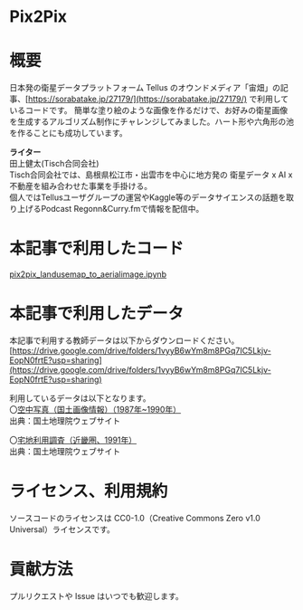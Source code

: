# Pix2Pix

# 概要
日本発の衛星データプラットフォーム Tellus のオウンドメディア「宙畑」の記事、[https://sorabatake.jp/27179/](https://sorabatake.jp/27179/) で利用しているコードです。
簡単な塗り絵のような画像を作るだけで、お好みの衛星画像を生成するアルゴリズム制作にチャレンジしてみました。ハート形や六角形の池を作ることにも成功しています。

**ライター**  
田上健太(Tisch合同会社)  
Tisch合同会社では、島根県松江市・出雲市を中心に地方発の 衛星データ x AI x 不動産を組み合わせた事業を手掛ける。  
個人ではTellusユーザグループの運営やKaggle等のデータサイエンスの話題を取り上げるPodcast Regonn&Curry.fmで情報を配信中。

# 本記事で利用したコード
[pix2pix_landusemap_to_aerialimage.ipynb](https://github.com/sorabatake/Pix2Pix/blob/main/pix2pix_landusemap_to_aerialimage.ipynb)

# 本記事で利用したデータ
本記事で利用する教師データは以下からダウンロードください。  
[https://drive.google.com/drive/folders/1vyyB6wYm8m8PGq7IC5Lkjv-EopN0frtE?usp=sharing](https://drive.google.com/drive/folders/1vyyB6wYm8m8PGq7IC5Lkjv-EopN0frtE?usp=sharing)

利用しているデータは以下となります。  
〇[空中写真（国土画像情報）（1987年~1990年）](https://maps.gsi.go.jp/development/ichiran.html#gazo4)  
出典：国土地理院ウェブサイト

〇[宅地利用調査（近畿圏、1991年）](https://maps.gsi.go.jp/development/ichiran.html#lum4bl2)  
出典：国土地理院ウェブサイト

# ライセンス、利用規約
ソースコードのライセンスは CC0-1.0（Creative Commons Zero v1.0 Universal）ライセンスです。

# 貢献方法
プルリクエストや Issue はいつでも歓迎します。


